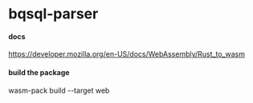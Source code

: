 # bqsql-parser

#### docs
https://developer.mozilla.org/en-US/docs/WebAssembly/Rust_to_wasm

#### build the package
 wasm-pack build --target web